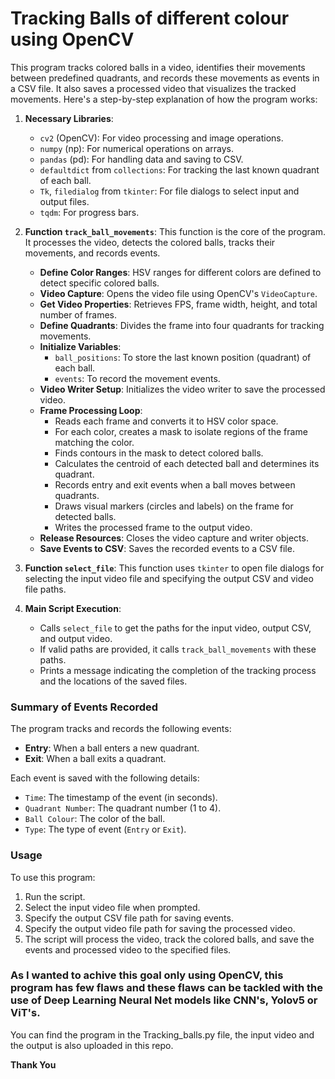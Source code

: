 # Tracking Balls of different colour using OpenCV 


This program tracks colored balls in a video, identifies their movements between predefined quadrants, and records these movements as events in a CSV file. It also saves a processed video that visualizes the tracked movements. Here's a step-by-step explanation of how the program works:

1. **Necessary Libraries**:
   - `cv2` (OpenCV): For video processing and image operations.
   - `numpy` (np): For numerical operations on arrays.
   - `pandas` (pd): For handling data and saving to CSV.
   - `defaultdict` from `collections`: For tracking the last known quadrant of each ball.
   - `Tk`, `filedialog` from `tkinter`: For file dialogs to select input and output files.
   - `tqdm`: For progress bars.

2. **Function `track_ball_movements`**:
   This function is the core of the program. It processes the video, detects the colored balls, tracks their movements, and records events.

   - **Define Color Ranges**: HSV ranges for different colors are defined to detect specific colored balls.
   - **Video Capture**: Opens the video file using OpenCV's `VideoCapture`.
   - **Get Video Properties**: Retrieves FPS, frame width, height, and total number of frames.
   - **Define Quadrants**: Divides the frame into four quadrants for tracking movements.
   - **Initialize Variables**:
     - `ball_positions`: To store the last known position (quadrant) of each ball.
     - `events`: To record the movement events.
   - **Video Writer Setup**: Initializes the video writer to save the processed video.
   - **Frame Processing Loop**:
     - Reads each frame and converts it to HSV color space.
     - For each color, creates a mask to isolate regions of the frame matching the color.
     - Finds contours in the mask to detect colored balls.
     - Calculates the centroid of each detected ball and determines its quadrant.
     - Records entry and exit events when a ball moves between quadrants.
     - Draws visual markers (circles and labels) on the frame for detected balls.
     - Writes the processed frame to the output video.
   - **Release Resources**: Closes the video capture and writer objects.
   - **Save Events to CSV**: Saves the recorded events to a CSV file.

3. **Function `select_file`**:
   This function uses `tkinter` to open file dialogs for selecting the input video file and specifying the output CSV and video file paths.

4. **Main Script Execution**:
   - Calls `select_file` to get the paths for the input video, output CSV, and output video.
   - If valid paths are provided, it calls `track_ball_movements` with these paths.
   - Prints a message indicating the completion of the tracking process and the locations of the saved files.

### Summary of Events Recorded
The program tracks and records the following events:
- **Entry**: When a ball enters a new quadrant.
- **Exit**: When a ball exits a quadrant.

Each event is saved with the following details:
- `Time`: The timestamp of the event (in seconds).
- `Quadrant Number`: The quadrant number (1 to 4).
- `Ball Colour`: The color of the ball.
- `Type`: The type of event (`Entry` or `Exit`).

### Usage
To use this program:
1. Run the script.
2. Select the input video file when prompted.
3. Specify the output CSV file path for saving events.
4. Specify the output video file path for saving the processed video.
5. The script will process the video, track the colored balls, and save the events and processed video to the specified files.


### As I wanted to achive this goal only using OpenCV, this program has few flaws and these flaws can be tackled with the use of Deep Learning Neural Net models like CNN's, Yolov5 or ViT's.

You can find the program in the Tracking_balls.py file, the input video and the output is also uploaded in this repo.

**Thank You**

